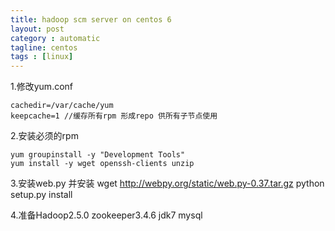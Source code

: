 ```yaml
---
title: hadoop scm server on centos 6
layout: post
category : automatic
tagline: centos
tags : [linux]
---
```


1.修改yum.conf
	
	cachedir=/var/cache/yum
	keepcache=1 //缓存所有rpm 形成repo 供所有子节点使用

2.安装必须的rpm
	
	yum groupinstall -y "Development Tools"
	yum install -y wget openssh-clients unzip 

3.安装web.py 并安装
	wget http://webpy.org/static/web.py-0.37.tar.gz
	python setup.py install

4.准备Hadoop2.5.0 zookeeper3.4.6 jdk7 mysql